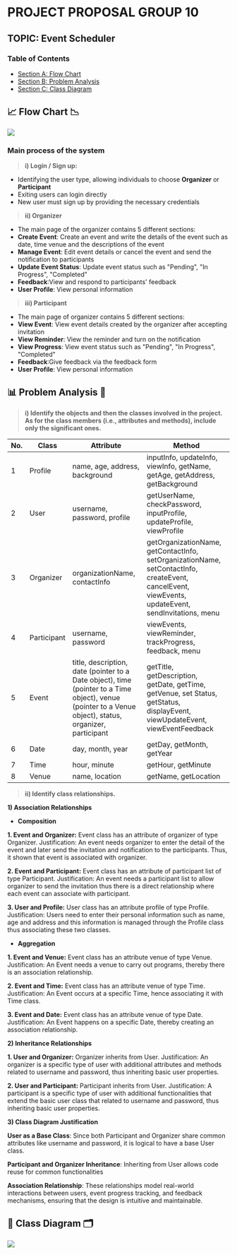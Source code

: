 # PROJECT PROPOSAL GROUP 10
## TOPIC: Event Scheduler

### Table of Contents
- [Section A: Flow Chart](##Flow-Chart)
- [Section B: Problem Analysis](##Problem-Analysis)
- [Section C: Class Diagram](##Class-Diagram)

## 📈 Flow Chart 📉
<image src = "Image/FlowChart.jpeg">
  
### Main process of the system
  
> __i) Login / Sign up:__
  - Identifying the user type, allowing individuals to choose **Organizer** or **Participant**
  - Exiting users can login directly
  - New user must sign up by providing the necessary credentials

> __ii) Organizer__
  - The main page of the organizer contains 5 different sections:
  - **Create Event**: Create an event and write the details of the event such as date, time venue and the descriptions of the event
  - **Manage Event**: Edit event details or cancel the event and send the notification to participants
  - **Update Event Status**: Update event status such as "Pending", "In Progress", "Completed"
  - **Feedback**:View and respond to participants' feedback
  - **User Profile**: View personal information

> __iii) Participant__
   - The main page of organizer contains 5 different sections:
  - **View Event**: View event details created by the organizer after accepting invitation
  - **View Reminder**: View the reminder and turn on the notification
  - **View Progress**: View event status such as "Pending", "In Progress", "Completed"
  - **Feedback**:Give feedback via the feedback form
  - **User Profile**: View personal information
    
## 📊 Problem Analysis 📑

> __i) Identify the objects and then the classes involved in the project. As for the class members (i.e., attributes and methods), include only the significant ones.__

|No.| Class                      | Attribute          | Method       |
|-----|----------------------------|--------------------|--------------|
|1|Profile            |name, age, address, background| inputInfo, updateInfo, viewInfo, getName, getAge, getAddress, getBackground|
|2|User|username, password, profile|getUserName, checkPassword, inputProfile, updateProfile, viewProfile|
|3|Organizer|organizationName, contactInfo|getOrganizationName, getContactInfo, setOrganizationName, setContactInfo, createEvent, cancelEvent, viewEvents, updateEvent, sendInvitations, menu|
|4|Participant|username, password|viewEvents, viewReminder, trackProgress, feedback, menu|
|5|Event|title, description, date (pointer to a Date object), time (pointer to a Time object), venue (pointer to a Venue object), status, organizer, participant|getTitle, getDescription, getDate, getTime, getVenue, set Status, getStatus, displayEvent, viewUpdateEvent, viewEventFeedback|
|6|Date|day, month, year|getDay, getMonth, getYear|
|7|Time|hour, minute|getHour, getMinute|
|8|Venue|name, location|getName, getLocation|

> __ii) Identify class relationships.__

**1) Association Relationships**
- **Composition**

**1. Event and Organizer:** Event class has an attribute of organizer of type Organizer. 
Justification: An event needs organizer to enter the detail of the event and later send the invitation and notification to the participants. Thus, it shown that event is associated with organizer. 

**2. Event and Participant:** Event class has an attribute of participant list of type Participant. 
Justification: An event needs a participant list to allow organizer to send the invitation thus there is a direct relationship where each event can associate with participant.  

**3. User and Profile:** User class has an attribute profile of type Profile. 
Justification: Users need to enter their personal information such as name, age and address and this information is managed through the Profile class thus associating these two classes.  


- **Aggregation**

**1. Event and Venue:** Event class has an attribute venue of type Venue. 
Justification: An Event needs a venue to carry out programs, thereby there is an association relationship.  

**2. Event and Time:** Event class has an attribute venue of type Time. 
Justification: An Event occurs at a specific Time, hence associating it with Time class. 

**3. Event and Date:** Event class has an attribute venue of type Date. 
Justification: An Event happens on a specific Date, thereby creating an association relationship. 


**2) Inheritance Relationships**

**1. User and Organizer:** Organizer inherits from User. 
Justification: An organizer is a specific type of user with additional attributes and methods related to username and password, thus inheriting basic user properties. 

**2. User and Participant:** Participant inherits from User. 
Justification: A participant is a specific type of user with additional functionalities that extend the basic user class that related to username and password, thus inheriting basic user properties.


**3) Class Diagram Justification**

**User as a Base Class**: Since both Participant and Organizer share common attributes like username and password, it is logical to have a base User class.
  
**Participant and Organizer Inheritance**: Inheriting from User allows code reuse for common functionalities
  
**Association Relationship**: These relationships model real-world interactions between users, event progress tracking, and feedback mechanisms, ensuring that the design is intuitive and maintainable.


## 🧾 Class Diagram 🗂️

<image src = "Image/UMLdiagram.png">


